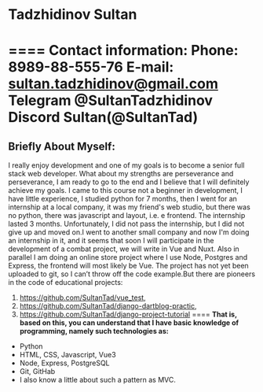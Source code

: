 # Tadzhidinov Sultan
====
**Contact information:**
**Phone:** 8989-88-555-76
**E-mail:** sultan.tadzhidinov@gmail.com
**Telegram** @SultanTadzhidinov
**Discord** Sultan(@SultanTad)
====
## Briefly About Myself:

I really enjoy development and one of my goals is to become a senior full stack web developer. What about my strengths are perseverance and perseverance, I am ready to go to the end and I believe that I will definitely achieve my goals. I came to this course not a beginner in development, I have little experience, I studied python for 7 months, then I went for an internship at a local company, it was my friend's web studio, but there was no python, there was javascript and layout, i.e. e frontend. The internship lasted 3 months. Unfortunately, I did not pass the internship, but I did not give up and moved on.I went to another small company and now I'm doing an internship in it, and it seems that soon I will participate in the development of a combat project, we will write in Vue and Nuxt. Also in parallel I am doing an online store project where I use Node, Postgres and Express, the frontend will most likely be Vue. The project has not yet been uploaded to git, so I can’t throw off the code example.But there are pioneers in the code of educational projects:
1. https://github.com/SultanTad/vue_test, 
2. https://github.com/SultanTad/django-dartblog-practic,
3. https://github.com/SultanTad/django-project-tutorial
====
**That is, based on this, you can understand that I have basic knowledge of programming, namely such technologies as:**
* Python
* HTML, CSS, Javascript, Vue3
* Node, Express, PostgreSQL
* Git, GitHab
* I also know a little about such a pattern as MVC.



